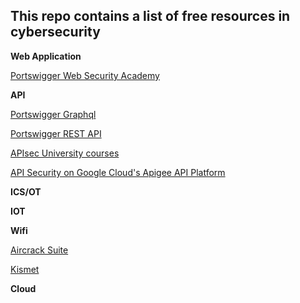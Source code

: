 ## This repo contains a list of free resources in cybersecurity


**Web Application** 

[Portswigger Web Security Academy](https://portswigger.net/web-security)

**API**

[Portswigger Graphql](https://portswigger.net/web-security/graphql)

[Portswigger REST API](https://portswigger.net/web-security/api-testing)

[APIsec University courses](https://www.apisecuniversity.com/#courses)

[API Security on Google Cloud's Apigee API Platform](https://www.cloudskillsboost.google/course_templates/255)

**ICS/OT**

**IOT**

**Wifi**

[Aircrack Suite](https://www.aircrack-ng.org/)

[Kismet](https://www.kismetwireless.net/docs/)

**Cloud**
